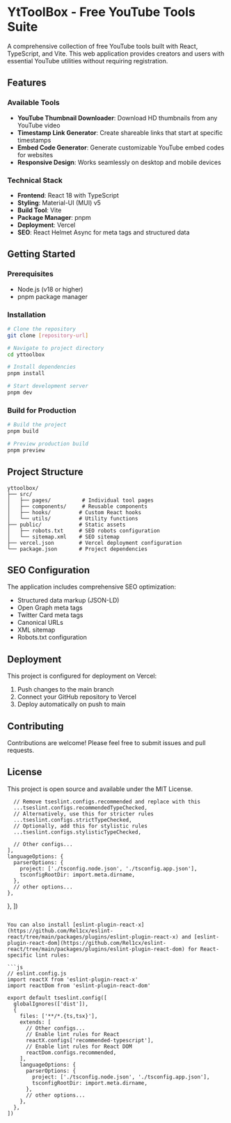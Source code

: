 # YtToolBox - Free YouTube Tools Suite

A comprehensive collection of free YouTube tools built with React, TypeScript, and Vite. This web application provides creators and users with essential YouTube utilities without requiring registration.

## Features

### Available Tools
- **YouTube Thumbnail Downloader**: Download HD thumbnails from any YouTube video
- **Timestamp Link Generator**: Create shareable links that start at specific timestamps
- **Embed Code Generator**: Generate customizable YouTube embed codes for websites
- **Responsive Design**: Works seamlessly on desktop and mobile devices

### Technical Stack
- **Frontend**: React 18 with TypeScript
- **Styling**: Material-UI (MUI) v5
- **Build Tool**: Vite
- **Package Manager**: pnpm
- **Deployment**: Vercel
- **SEO**: React Helmet Async for meta tags and structured data

## Getting Started

### Prerequisites
- Node.js (v18 or higher)
- pnpm package manager

### Installation
```bash
# Clone the repository
git clone [repository-url]

# Navigate to project directory
cd yttoolbox

# Install dependencies
pnpm install

# Start development server
pnpm dev
```

### Build for Production
```bash
# Build the project
pnpm build

# Preview production build
pnpm preview
```

## Project Structure

```
yttoolbox/
├── src/
│   ├── pages/          # Individual tool pages
│   ├── components/     # Reusable components
│   ├── hooks/         # Custom React hooks
│   └── utils/         # Utility functions
├── public/            # Static assets
│   ├── robots.txt     # SEO robots configuration
│   └── sitemap.xml    # SEO sitemap
├── vercel.json        # Vercel deployment configuration
└── package.json       # Project dependencies
```

## SEO Configuration

The application includes comprehensive SEO optimization:
- Structured data markup (JSON-LD)
- Open Graph meta tags
- Twitter Card meta tags
- Canonical URLs
- XML sitemap
- Robots.txt configuration

## Deployment

This project is configured for deployment on Vercel:

1. Push changes to the main branch
2. Connect your GitHub repository to Vercel
3. Deploy automatically on push to main

## Contributing

Contributions are welcome! Please feel free to submit issues and pull requests.

## License

This project is open source and available under the MIT License.

      // Remove tseslint.configs.recommended and replace with this
      ...tseslint.configs.recommendedTypeChecked,
      // Alternatively, use this for stricter rules
      ...tseslint.configs.strictTypeChecked,
      // Optionally, add this for stylistic rules
      ...tseslint.configs.stylisticTypeChecked,

      // Other configs...
    ],
    languageOptions: {
      parserOptions: {
        project: ['./tsconfig.node.json', './tsconfig.app.json'],
        tsconfigRootDir: import.meta.dirname,
      },
      // other options...
    },
  },
])
```

You can also install [eslint-plugin-react-x](https://github.com/Rel1cx/eslint-react/tree/main/packages/plugins/eslint-plugin-react-x) and [eslint-plugin-react-dom](https://github.com/Rel1cx/eslint-react/tree/main/packages/plugins/eslint-plugin-react-dom) for React-specific lint rules:

```js
// eslint.config.js
import reactX from 'eslint-plugin-react-x'
import reactDom from 'eslint-plugin-react-dom'

export default tseslint.config([
  globalIgnores(['dist']),
  {
    files: ['**/*.{ts,tsx}'],
    extends: [
      // Other configs...
      // Enable lint rules for React
      reactX.configs['recommended-typescript'],
      // Enable lint rules for React DOM
      reactDom.configs.recommended,
    ],
    languageOptions: {
      parserOptions: {
        project: ['./tsconfig.node.json', './tsconfig.app.json'],
        tsconfigRootDir: import.meta.dirname,
      },
      // other options...
    },
  },
])
```
